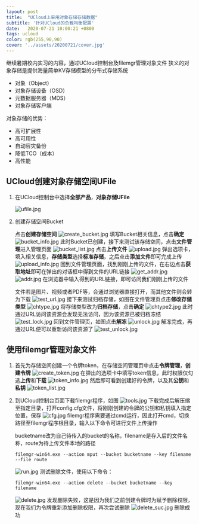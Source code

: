 ```yaml
---
layout: post
title:  "UCloud上采用对象存储存储数据"
subtitle: '针对UCloud的负载均衡配置'
date:   2020-07-21 10:00:21 +0800
tags: ucloud
color: rgb(255,90,90)
cover: '../assets/20200721/cover.jpg'
---
```


继续暑期校内实习的内容，通过UCloud控制台及filemgr管理对象文件
狭义的对象存储是提供海量简单KV存储模型的分布式存储系统
* 对象（Object）
* 对象存储设备（OSD）
* 元数据服务器（MDS）
* 对象存储客户端

对象存储的优势：
* 高可扩展性
* 高可用性
* 自动容灾备份
* 降低TCO（成本）
* 高性能


## UCloud创建对象存储空间UFile
1. 在UCloud控制台中选择**全部产品**，**对象存储UFile**

   ![ufile.jpg](/assets/20200721/ufile.jpg)
   
2. 创建存储空间Bucket

   点击**创建存储空间**
   ![create_bucket.jpg](/assets/20200721/create_bucket.jpg)
   填写Bucket相关信息，点击**确定**
   ![bucket_info.jpg](/assets/20200721/bucket_info.jpg)
   此时Bucket已创建，接下来测试该存储空间，点击**文件管理**进入管理页面
   ![bucket_list.jpg](/assets/20200721/bucket_list.jpg)
   点击**上传文件**
   ![upload.jpg](/assets/20200721/upload.jpg)
   弹出选项卡，填入相关信息，**存储类型**选择**标准存储**，之后点击**添加文件**即可完成上传
   ![upload_info.jpg](/assets/20200721/upload_info.jpg)
   回到文件管理页面，找到刚刚上传的文件，在右边点击**获取地址**即可在弹出的对话框中得到文件的URL链接
   ![get_addr.jpg](/assets/20200721/get_addr.jpg)
   ![addr.jpg](/assets/20200721/addr.jpg)
   在浏览器中输入得到的URL链接，即可访问我们刚刚上传的文件

   文件若是图片、视频或者PDF等，会通过浏览器直接打开，而其他文件则会转为下载
   ![test_url.jpg](/assets/20200721/test_url.jpg)
   接下来测试归档存储，如图在文件管理页点击**修改存储类型**
   ![chtype.jpg](/assets/20200721/chtype.jpg)
   将存储类型改为**归档存储**，点击**确定**
   ![chtype2.jpg](/assets/20200721/chtype2.jpg)
   此时通过URL访问该资源会发现无法访问，因为该资源已被归档冻结
   ![test_lock.jpg](/assets/20200721/test_lock.jpg)
   回到文件管理页，如图点击**解冻**
   ![unlock.jpg](/assets/20200721/unlock.jpg)
   解冻完成，再通过URL便可以重新访问该资源了
   ![test_unlock.jpg](/assets/20200721/test_unlock.jpg)
   

## 使用filemgr管理对象文件
1. 首先为存储空间创建一个令牌token，在存储空间管理页中点击**令牌管理**，**创建令牌**
   ![create_token.jpg](/assets/20200721/create_token.jpg)
   在弹出的选项卡中填写token信息，此时权限仅勾选**上传**和**下载**
   ![token_info.jpg](/assets/20200721/token_info.jpg)
   然后即可看到创建好的令牌，以及其**公钥**和**私钥**
   ![token_list.jpg](/assets/20200721/token_list.jpg)
2. 到UCloud控制台页面下载filemgr程序，如图
   ![tools.jpg](/assets/20200721/tools.jpg)
   下载完成后解压缩至指定目录，打开config.cfg文件，将刚刚创建的令牌的公钥和私钥填入指定位置，保存
   ![cfg.jpg](/assets/20200721/cfg.jpg)
   filemgr程序需要通过cmd运行，因此打开cmd，切换路径至filemgr程序根目录，输入以下命令可进行文件上传操作

   bucketname改为自己待传入的bucket的名称，filename是存入后的文件名称，route为待上传文件本地的路径
   ```
   filemgr-win64.exe --action mput --bucket bucketname --key filename --file route
   ```
   ![run.jpg](/assets/20200721/run.jpg)
   测试删除文件，使用以下命令：
   ```
   filemgr-win64.exe --action delete --bucket bucketname --key filename
   ```
   ![delete.jpg](/assets/20200721/delete.jpg)
   发现删除失败，这是因为我们之前创建令牌时为赋予删除权限，现在我们为令牌重新添加删除权限，再次尝试删除
   ![delete_suc.jpg](/assets/20200721/delete_suc.jpg)
   删除成功
   